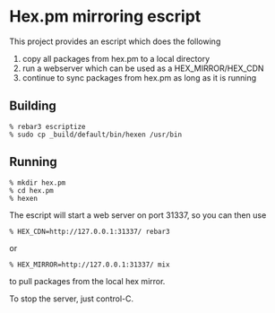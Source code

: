 # Hex.pm mirroring escript

This project provides an escript which does the following

1. copy all packages from hex.pm to a local directory
2. run a webserver which can be used as a HEX_MIRROR/HEX_CDN
3. continue to sync packages from hex.pm as long as it is running

## Building

```
% rebar3 escriptize
% sudo cp _build/default/bin/hexen /usr/bin
```

## Running

```
% mkdir hex.pm
% cd hex.pm
% hexen
```

The escript will start a web server on port 31337, so you can then use

```
% HEX_CDN=http://127.0.0.1:31337/ rebar3
```

or

```
% HEX_MIRROR=http://127.0.0.1:31337/ mix
```

to pull packages from the local hex mirror.

To stop the server, just control-C.
